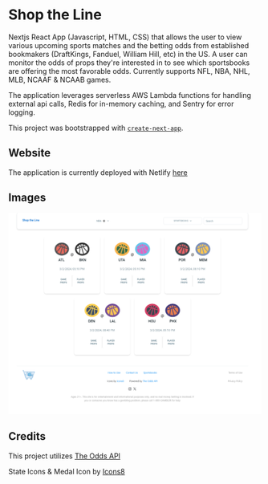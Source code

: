
# Shop the Line

Nextjs React App (Javascript, HTML, CSS) that allows the user to view various upcoming sports matches and the betting odds from established bookmakers (DraftKings, Fanduel, William Hill, etc) in the US. A user can monitor the odds of props they're interested in to see which sportsbooks are offering the most favorable odds. Currently supports NFL, NBA, NHL, MLB, NCAAF & NCAAB games.

The application leverages serverless AWS Lambda functions for handling external api calls, Redis for in-memory caching, and Sentry for error logging. 

This project was bootstrapped with [`create-next-app`](https://github.com/vercel/next.js/tree/canary/packages/create-next-app).

## Website

The application is currently deployed with Netlify [here](https://master--stunning-belekoy-7251e6.netlify.app/)

## Images

![image](image.png)

## Credits

This project utilizes [The Odds API](https://the-odds-api.com/)

State Icons & Medal Icon by [Icons8](https://icons8.com)


